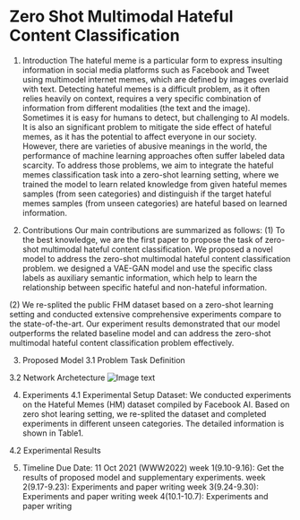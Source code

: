 # Zero Shot Multimodal Hateful Content Classification

1. Introduction
The hateful meme is a particular form to express insulting information in social media platforms such as Facebook and Tweet using multimodel internet memes, which are defined by images overlaid with text. Detecting hateful memes is a difficult problem, as it often relies heavily on context, requires a very specific combination of information from different modalities (the text and the image). Sometimes it is easy for humans
to detect, but challenging to AI models. It is also an significant problem to mitigate the side effect of hateful memes, as it has the potential to affect everyone in our society. However, there are varieties of abusive meanings in the world, the performance of machine learning approaches often suffer labeled data scarcity. To address those problems, we aim to integrate the hateful memes classification task into a zero-shot learning setting, where we trained the model to learn related knowledge from given hateful memes samples (from seen categories) and distinguish if the target hateful memes samples (from unseen categories) are hateful based on learned information.

2. Contributions
Our main contributions are summarized as follows:
(1) To the best knowledge, we are the first paper to propose the task of zero-shot multimodal hateful content classification. We proposed a novel model to address the zero-shot multimodal hateful content classification problem. we designed a VAE-GAN model and use the specific class labels as auxiliary semantic information, which help to learn the relationship between specific hateful and non-hateful information.

(2) We re-splited the public FHM dataset based on a zero-shot learning setting and conducted extensive comprehensive experiments compare to the state-of-the-art. Our experiment results demonstrated that our model outperforms the related baseline model and can address the zero-shot multimodal hateful content classification problem effectively.

3. Proposed Model
3.1 Problem Task Definition

3.2 Network Archetecture
![Image text](https://gitlab.com/bottle_shop/safe/zero-shot/-/blob/main/img/raw/master/model.jpg)

4. Experiments
4.1 Experimental Setup
Dataset: We conducted experiments on the Hateful Memes (HM) dataset compiled by Facebook AI. Based on zero shot learing setting, we re-splited the dataset and completed experiments in different unseen categories. The detailed information is shown in Table1. 


4.2 Experimental Results

5. Timeline
Due Date: 11 Oct 2021 (WWW2022)
week 1(9.10-9.16): Get the results of proposed model and supplementary experiments.
week 2(9.17-9.23): Experiments and paper writing
week 3(9.24-9.30): Experiments and paper writing
week 4(10.1-10.7): Experiments and paper writing




